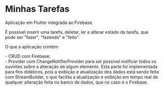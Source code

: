 # Minhas Tarefas
Aplicação em Flutter integrada ao Firebase.

<p>É possível inserir uma tarefa, deletar, ler e alterar estado da tarefa, que pode ser "fazer", "fazendo" e "feito".</p> 

<p> O que a aplicação contém:</p>
- CRUD com Firebase; <br />
- Provider com ChangeNotifierProvider para ser possível notificar todos os ouvintes sobre a alteração de algum elemento. Esta parte foi implementada para fins didáticos, pois a exibição e atualização dos dados está sendo feita com StreamBuilder, o que facilita a atualização e exibição em tempo real de qualquer alteração feita no banco de dados, que no caso é o Firebase.

